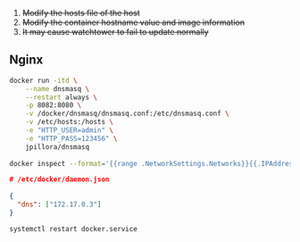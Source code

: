 1. ~~Modify the hosts file of the host~~
2. ~~Modify the container hostname value and image information~~
3. ~~It may cause watchtower to fail to update normally~~

## Nginx

```bash
docker run -itd \
    --name dnsmasq \
    --restart always \
    -p 8082:8080 \
    -v /docker/dnsmasq/dnsmasq.conf:/etc/dnsmasq.conf \
    -v /etc/hosts:/hosts \
    -e "HTTP_USER=admin" \
    -e "HTTP_PASS=123456" \
    jpillora/dnsmasq
    
docker inspect --format='{{range .NetworkSettings.Networks}}{{.IPAddress}}{{end}}' dnsmasq
```
```json
# /etc/docker/daemon.json
        
{
  "dns": ["172.17.0.3"]
}
```

```bash
systemctl restart docker.service
```